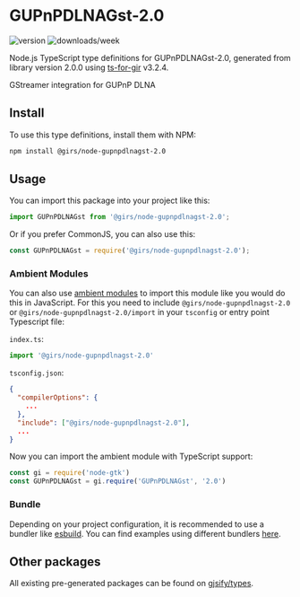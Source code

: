 
# GUPnPDLNAGst-2.0

![version](https://img.shields.io/npm/v/@girs/node-gupnpdlnagst-2.0)
![downloads/week](https://img.shields.io/npm/dw/@girs/node-gupnpdlnagst-2.0)


Node.js TypeScript type definitions for GUPnPDLNAGst-2.0, generated from library version 2.0.0 using [ts-for-gir](https://github.com/gjsify/ts-for-gir) v3.2.4.

GStreamer integration for GUPnP DLNA

## Install

To use this type definitions, install them with NPM:
```bash
npm install @girs/node-gupnpdlnagst-2.0
```

## Usage

You can import this package into your project like this:
```ts
import GUPnPDLNAGst from '@girs/node-gupnpdlnagst-2.0';
```

Or if you prefer CommonJS, you can also use this:
```ts
const GUPnPDLNAGst = require('@girs/node-gupnpdlnagst-2.0');
```

### Ambient Modules

You can also use [ambient modules](https://github.com/gjsify/ts-for-gir/tree/main/packages/cli#ambient-modules) to import this module like you would do this in JavaScript.
For this you need to include `@girs/node-gupnpdlnagst-2.0` or `@girs/node-gupnpdlnagst-2.0/import` in your `tsconfig` or entry point Typescript file:

`index.ts`:
```ts
import '@girs/node-gupnpdlnagst-2.0'
```

`tsconfig.json`:
```json
{
  "compilerOptions": {
    ...
  },
  "include": ["@girs/node-gupnpdlnagst-2.0"],
  ...
}
```

Now you can import the ambient module with TypeScript support: 

```ts
const gi = require('node-gtk')
const GUPnPDLNAGst = gi.require('GUPnPDLNAGst', '2.0')
```


### Bundle

Depending on your project configuration, it is recommended to use a bundler like [esbuild](https://esbuild.github.io/). You can find examples using different bundlers [here](https://github.com/gjsify/ts-for-gir/tree/main/examples).

## Other packages

All existing pre-generated packages can be found on [gjsify/types](https://github.com/gjsify/types).

